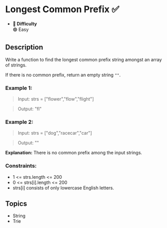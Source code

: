 # Longest Common Prefix ✅
- **📁 Difficulty**  
  🟢 Easy 

## Description

Write a function to find the longest common prefix string amongst an array of strings.

If there is no common prefix, return an empty string `""`.

### Example 1:

> Input: strs = ["flower","flow","flight"]

> Output: "fl"

### Example 2:

> Input: strs = ["dog","racecar","car"]

> Output: ""

**Explanation:** There is no common prefix among the input strings.
 

### Constraints:

- 1 <= strs.length <= 200
- 0 <= strs[i].length <= 200
- strs[i] consists of only lowercase English letters.

## Topics
- String
- Trie

